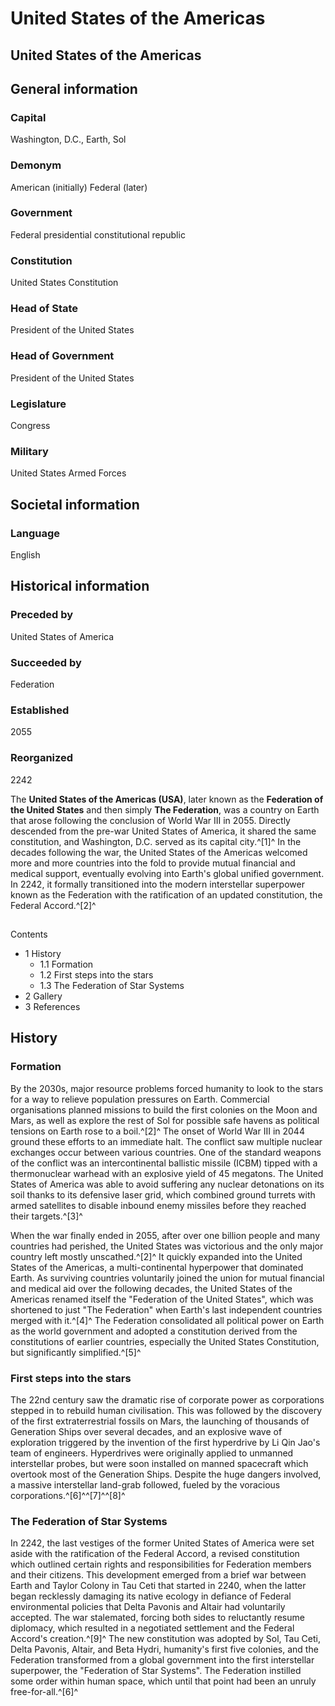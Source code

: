 # United States of the Americas
## United States of the Americas

		

## General information

### Capital

Washington, D.C., Earth, Sol

### Demonym

American (initially)
Federal (later)

### Government

Federal presidential constitutional republic

### Constitution

United States Constitution

### Head of State

President of the United States

### Head of Government

President of the United States

### Legislature

Congress

### Military

United States Armed Forces

## Societal information

### Language

English

## Historical information

### Preceded by

United States of America

### Succeeded by

Federation

### Established

2055

### Reorganized

2242

The **United States of the Americas (USA)**, later known as the **Federation of the United States** and then simply **The Federation**, was a country on Earth that arose following the conclusion of World War III in 2055. Directly descended from the pre-war United States of America, it shared the same constitution, and Washington, D.C. served as its capital city.^[1]^ In the decades following the war, the United States of the Americas welcomed more and more countries into the fold to provide mutual financial and medical support, eventually evolving into Earth's global unified government. In 2242, it formally transitioned into the modern interstellar superpower known as the Federation with the ratification of an updated constitution, the Federal Accord.^[2]^

## 

Contents

- 1 History
    - 1.1 Formation
    - 1.2 First steps into the stars
    - 1.3 The Federation of Star Systems
- 2 Gallery
- 3 References

## History

### Formation

By the 2030s, major resource problems forced humanity to look to the stars for a way to relieve population pressures on Earth. Commercial organisations planned missions to build the first colonies on the Moon and Mars, as well as explore the rest of Sol for possible safe havens as political tensions on Earth rose to a boil.^[2]^ The onset of World War III in 2044 ground these efforts to an immediate halt. The conflict saw multiple nuclear exchanges occur between various countries. One of the standard weapons of the conflict was an intercontinental ballistic missile (ICBM) tipped with a thermonuclear warhead with an explosive yield of 45 megatons. The United States of America was able to avoid suffering any nuclear detonations on its soil thanks to its defensive laser grid, which combined ground turrets with armed satellites to disable inbound enemy missiles before they reached their targets.^[3]^

When the war finally ended in 2055, after over one billion people and many countries had perished, the United States was victorious and the only major country left mostly unscathed.^[2]^ It quickly expanded into the United States of the Americas, a multi-continental hyperpower that dominated Earth. As surviving countries voluntarily joined the union for mutual financial and medical aid over the following decades, the United States of the Americas renamed itself the "Federation of the United States", which was shortened to just "The Federation" when Earth's last independent countries merged with it.^[4]^ The Federation consolidated all political power on Earth as the world government and adopted a constitution derived from the constitutions of earlier countries, especially the United States Constitution, but significantly simplified.^[5]^

### First steps into the stars

The 22nd century saw the dramatic rise of corporate power as corporations stepped in to rebuild human civilisation. This was followed by the discovery of the first extraterrestrial fossils on Mars, the launching of thousands of Generation Ships over several decades, and an explosive wave of exploration triggered by the invention of the first hyperdrive by Li Qin Jao's team of engineers. Hyperdrives were originally applied to unmanned interstellar probes, but were soon installed on manned spacecraft which overtook most of the Generation Ships. Despite the huge dangers involved, a massive interstellar land-grab followed, fueled by the voracious corporations.^[6]^^[7]^^[8]^

### The Federation of Star Systems

In 2242, the last vestiges of the former United States of America were set aside with the ratification of the Federal Accord, a revised constitution which outlined certain rights and responsibilities for Federation members and their citizens. This development emerged from a brief war between Earth and Taylor Colony in Tau Ceti that started in 2240, when the latter began recklessly damaging its native ecology in defiance of Federal environmental policies that Delta Pavonis and Altair had voluntarily accepted. The war stalemated, forcing both sides to reluctantly resume diplomacy, which resulted in a negotiated settlement and the Federal Accord's creation.^[9]^ The new constitution was adopted by Sol, Tau Ceti, Delta Pavonis, Altair, and Beta Hydri, humanity's first five colonies, and the Federation transformed from a global government into the first interstellar superpower, the "Federation of Star Systems". The Federation instilled some order within human space, which until that point had been an unruly free-for-all.^[6]^